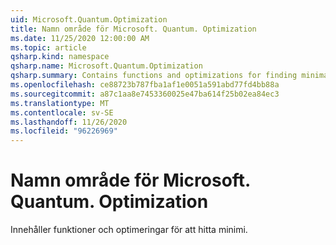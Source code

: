 ```yaml
---
uid: Microsoft.Quantum.Optimization
title: Namn område för Microsoft. Quantum. Optimization
ms.date: 11/25/2020 12:00:00 AM
ms.topic: article
qsharp.kind: namespace
qsharp.name: Microsoft.Quantum.Optimization
qsharp.summary: Contains functions and optimizations for finding minima.
ms.openlocfilehash: ce88723b787fba1af1e0051a591abd77fd4bb88a
ms.sourcegitcommit: a87c1aa8e7453360025e47ba614f25b02ea84ec3
ms.translationtype: MT
ms.contentlocale: sv-SE
ms.lasthandoff: 11/26/2020
ms.locfileid: "96226969"
---
```

# <a name="microsoftquantumoptimization-namespace"></a>Namn område för Microsoft. Quantum. Optimization

Innehåller funktioner och optimeringar för att hitta minimi.

